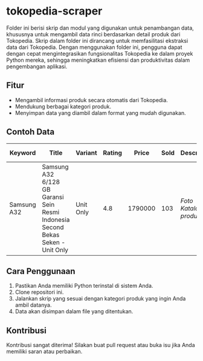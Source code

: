 # tokopedia-scraper
Folder ini berisi skrip dan modul yang digunakan untuk penambangan data, khususnya untuk mengambil data rinci berdasarkan detail produk dari Tokopedia. Skrip dalam folder ini dirancang untuk memfasilitasi ekstraksi data dari Tokopedia. Dengan menggunakan folder ini, pengguna dapat dengan cepat mengintegrasikan fungsionalitas Tokopedia ke dalam proyek Python mereka, sehingga meningkatkan efisiensi dan produktivitas dalam pengembangan aplikasi.

## Fitur
- Mengambil informasi produk secara otomatis dari Tokopedia.
- Mendukung berbagai kategori produk.
- Menyimpan data yang diambil dalam format yang mudah digunakan.

## Contoh Data
| Keyword      | Title                                                                                                           | Variant     | Rating | Price   | Sold | Description                | Item Condition | Shop Name  | Store Location | Product Site                                                                                                                                                                                                                                                                                                                                                                                                                                                                                                                                                                                                                                           | Updated At          |
|--------------|-----------------------------------------------------------------------------------------------------------------|-------------|--------|---------|------|----------------------------|----------------|------------|----------------|-------------------------------------------------------------------------------------------------------------------------------------------------------------------------------------------------------------------------------------------------------------------------------------------------------------------------------------------------------------------------------------------------------------------------------------------------------------------------------------------------------------------------------------------------------------------------------------------------------------------------------------------------------|----------------------|
| Samsung A32  | Samsung A32 6/128 GB Garansi Sein Resmi Indonesia Second Bekas Seken - Unit Only                              | Unit Only   | 4.8    | 1790000 | 103  | *Foto Katalog produk...*   | Bekas          | VstoreINDO | Jakarta Utara   | [Link Produk](https://www.tokopedia.com/vstoreindo/samsung-a32-6-128-gb-garansi-sein-resmi-indonesia-second-bekas-seken-unit-only?extParam=ivf%3Dfalse%26keyword%3Dsamsung+a32+bekas%26search_id%3D202502120330350DCD890598C2983B9YGP%26src%3Dsearch) | 2025-02-12 10:30:56 |

## Cara Penggunaan
1. Pastikan Anda memiliki Python terinstal di sistem Anda.
2. Clone repositori ini.
3. Jalankan skrip yang sesuai dengan kategori produk yang ingin Anda ambil datanya.
4. Data akan disimpan dalam file yang ditentukan.

## Kontribusi
Kontribusi sangat diterima! Silakan buat pull request atau buka isu jika Anda memiliki saran atau perbaikan.
